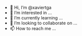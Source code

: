 - 👋 Hi, I’m @xaviertga
- 👀 I’m interested in ...
- 🌱 I’m currently learning ...
- 💞️ I’m looking to collaborate on ...
- 📫 How to reach me ...

<!---
xaviertga/xaviertga is a ✨ special ✨ repository because its `README.md` (this file) appears on your GitHub profile.
You can click the Preview link to take a look at your changes.
--->
